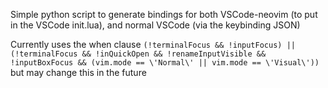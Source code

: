 Simple python script to generate bindings for both VSCode-neovim (to put in the VSCode init.lua), and normal VSCode (via the keybinding JSON)

Currently uses the when clause `(!terminalFocus && !inputFocus) || (!terminalFocus && !inQuickOpen && !renameInputVisible && !inputBoxFocus && (vim.mode == \'Normal\' || vim.mode == \'Visual\'))` but may change this in the future
